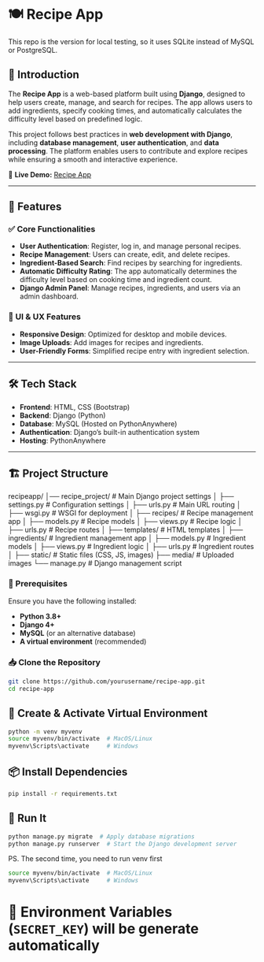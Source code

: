 # 🍽️ Recipe App
This repo is the version for local testing, so it uses SQLite instead of MySQL or PostgreSQL.

## 📌 Introduction
The **Recipe App** is a web-based platform built using **Django**, designed to help users create, manage, and search for recipes. The app allows users to add ingredients, specify cooking times, and automatically calculates the difficulty level based on predefined logic.

This project follows best practices in **web development with Django**, including **database management**, **user authentication**, and **data processing**. The platform enables users to contribute and explore recipes while ensuring a smooth and interactive experience.

🔗 **Live Demo:** [Recipe App](https://andersontsaitw.pythonanywhere.com/)

---

## 🚀 Features

### ✅ Core Functionalities
- **User Authentication**: Register, log in, and manage personal recipes.
- **Recipe Management**: Users can create, edit, and delete recipes.
- **Ingredient-Based Search**: Find recipes by searching for ingredients.
- **Automatic Difficulty Rating**: The app automatically determines the difficulty level based on cooking time and ingredient count.
- **Django Admin Panel**: Manage recipes, ingredients, and users via an admin dashboard.

### 🎨 UI & UX Features
- **Responsive Design**: Optimized for desktop and mobile devices.
- **Image Uploads**: Add images for recipes and ingredients.
- **User-Friendly Forms**: Simplified recipe entry with ingredient selection.

---

## 🛠️ Tech Stack
- **Frontend**: HTML, CSS (Bootstrap)
- **Backend**: Django (Python)
- **Database**: MySQL (Hosted on PythonAnywhere)
- **Authentication**: Django’s built-in authentication system
- **Hosting**: PythonAnywhere

---

## 🏗️ Project Structure
recipeapp/
│── recipe_project/          # Main Django project settings
│   ├── settings.py          # Configuration settings
│   ├── urls.py              # Main URL routing
│   ├── wsgi.py              # WSGI for deployment
│
├── recipes/                 # Recipe management app
│   ├── models.py            # Recipe models
│   ├── views.py             # Recipe logic
│   ├── urls.py              # Recipe routes
│   ├── templates/           # HTML templates
│
├── ingredients/             # Ingredient management app
│   ├── models.py            # Ingredient models
│   ├── views.py             # Ingredient logic
│   ├── urls.py              # Ingredient routes
│
├── static/                  # Static files (CSS, JS, images)
├── media/                   # Uploaded images
└── manage.py                # Django management script

### 🔧 Prerequisites

Ensure you have the following installed:

- **Python 3.8+**
- **Django 4+**
- **MySQL** (or an alternative database)
- **A virtual environment** (recommended)

### 📥 Clone the Repository

```bash
git clone https://github.com/yourusername/recipe-app.git
cd recipe-app
```

## 🚀 Create & Activate Virtual Environment

```bash
python -m venv myvenv
source myvenv/bin/activate  # MacOS/Linux
myvenv\Scripts\activate     # Windows
```


## 📦 Install Dependencies
```bash
pip install -r requirements.txt
```

## 🏃 Run It
```bash
python manage.py migrate  # Apply database migrations
python manage.py runserver  # Start the Django development server
```
PS. The second time, you need to run venv first
```bash
source myvenv/bin/activate  # MacOS/Linux
myvenv\Scripts\activate     # Windows
```

# 📌 Environment Variables (`SECRET_KEY`) will be generate automatically
